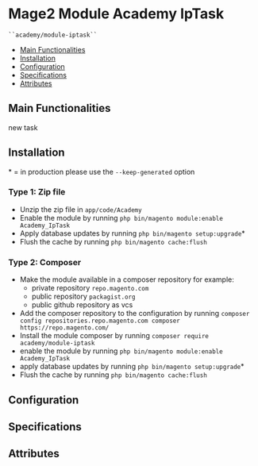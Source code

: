 # Mage2 Module Academy IpTask

    ``academy/module-iptask``

 - [Main Functionalities](#markdown-header-main-functionalities)
 - [Installation](#markdown-header-installation)
 - [Configuration](#markdown-header-configuration)
 - [Specifications](#markdown-header-specifications)
 - [Attributes](#markdown-header-attributes)


## Main Functionalities
new task 

## Installation
\* = in production please use the `--keep-generated` option

### Type 1: Zip file

 - Unzip the zip file in `app/code/Academy`
 - Enable the module by running `php bin/magento module:enable Academy_IpTask`
 - Apply database updates by running `php bin/magento setup:upgrade`\*
 - Flush the cache by running `php bin/magento cache:flush`

### Type 2: Composer

 - Make the module available in a composer repository for example:
    - private repository `repo.magento.com`
    - public repository `packagist.org`
    - public github repository as vcs
 - Add the composer repository to the configuration by running `composer config repositories.repo.magento.com composer https://repo.magento.com/`
 - Install the module composer by running `composer require academy/module-iptask`
 - enable the module by running `php bin/magento module:enable Academy_IpTask`
 - apply database updates by running `php bin/magento setup:upgrade`\*
 - Flush the cache by running `php bin/magento cache:flush`


## Configuration




## Specifications




## Attributes




